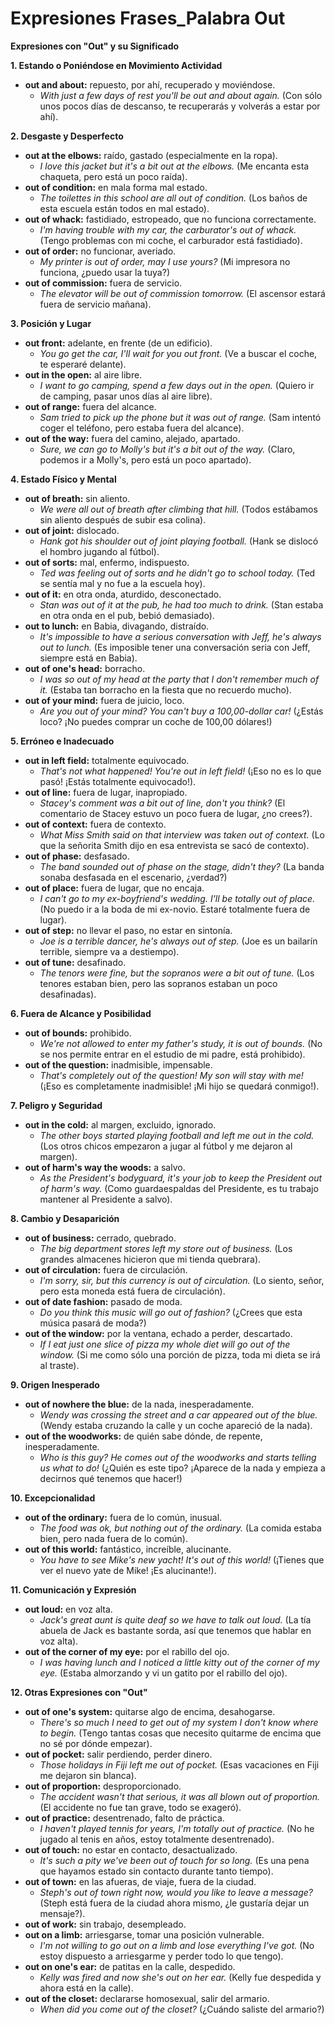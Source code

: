 # Expresiones Frases_Palabra Out

**Expresiones con "Out" y su Significado**

**1. Estando o Poniéndose en Movimiento Actividad**

*   **out and about:** repuesto, por ahí, recuperado y moviéndose.
    *   *With just a few days of rest you'll be out and about again.* (Con sólo unos pocos días de descanso, te recuperarás y volverás a estar por ahí).

**2. Desgaste y Desperfecto**

*   **out at the elbows:** raído, gastado (especialmente en la ropa).
    *   *I love this jacket but it's a bit out at the elbows.* (Me encanta esta chaqueta, pero está un poco raída).
*   **out of condition:** en mala forma mal estado.
    *   *The toilettes in this school are all out of condition.* (Los baños de esta escuela están todos en mal estado).
*   **out of whack:** fastidiado, estropeado, que no funciona correctamente.
    *   *I'm having trouble with my car, the carburator's out of whack.* (Tengo problemas con mi coche, el carburador está fastidiado).
*   **out of order:** no funcionar, averiado.
    *   *My printer is out of order, may I use yours?* (Mi impresora no funciona, ¿puedo usar la tuya?)
*   **out of commission:** fuera de servicio.
    *   *The elevator will be out of commission tomorrow.* (El ascensor estará fuera de servicio mañana).

**3. Posición y Lugar**

*   **out front:** adelante, en frente (de un edificio).
    *   *You go get the car, I'll wait for you out front.* (Ve a buscar el coche, te esperaré delante).
*   **out in the open:** al aire libre.
    *   *I want to go camping, spend a few days out in the open.* (Quiero ir de camping, pasar unos días al aire libre).
*   **out of range:** fuera del alcance.
    *   *Sam tried to pick up the phone but it was out of range.* (Sam intentó coger el teléfono, pero estaba fuera del alcance).
*   **out of the way:** fuera del camino, alejado, apartado.
    *   *Sure, we can go to Molly's but it's a bit out of the way.* (Claro, podemos ir a Molly's, pero está un poco apartado).

**4. Estado Físico y Mental**

*   **out of breath:** sin aliento.
    *   *We were all out of breath after climbing that hill.* (Todos estábamos sin aliento después de subir esa colina).
*   **out of joint:** dislocado.
    *   *Hank got his shoulder out of joint playing football.* (Hank se dislocó el hombro jugando al fútbol).
*   **out of sorts:** mal, enfermo, indispuesto.
    *   *Ted was feeling out of sorts and he didn't go to school today.* (Ted se sentía mal y no fue a la escuela hoy).
*   **out of it:** en otra onda, aturdido, desconectado.
    *   *Stan was out of it at the pub, he had too much to drink.* (Stan estaba en otra onda en el pub, bebió demasiado).
*   **out to lunch:** en Babia, divagando, distraído.
    *   *It's impossible to have a serious conversation with Jeff, he's always out to lunch.* (Es imposible tener una conversación seria con Jeff, siempre está en Babia).
*   **out of one's head:** borracho.
    *   *I was so out of my head at the party that I don't remember much of it.* (Estaba tan borracho en la fiesta que no recuerdo mucho).
*   **out of your mind:** fuera de juicio, loco.
    *   *Are you out of your mind? You can't buy a 100,00-dollar car!* (¿Estás loco? ¡No puedes comprar un coche de 100,00 dólares!)

**5. Erróneo e Inadecuado**

*   **out in left field:** totalmente equivocado.
    *   *That's not what happened! You're out in left field!* (¡Eso no es lo que pasó! ¡Estás totalmente equivocado!).
*   **out of line:** fuera de lugar, inapropiado.
    *   *Stacey's comment was a bit out of line, don't you think?* (El comentario de Stacey estuvo un poco fuera de lugar, ¿no crees?).
*   **out of context:** fuera de contexto.
    *   *What Miss Smith said on that interview was taken out of context.* (Lo que la señorita Smith dijo en esa entrevista se sacó de contexto).
*   **out of phase:** desfasado.
    *   *The band sounded out of phase on the stage, didn't they?* (La banda sonaba desfasada en el escenario, ¿verdad?)
*   **out of place:** fuera de lugar, que no encaja.
    *   *I can't go to my ex-boyfriend's wedding. I'll be totally out of place.* (No puedo ir a la boda de mi ex-novio. Estaré totalmente fuera de lugar).
*   **out of step:** no llevar el paso, no estar en sintonía.
    *   *Joe is a terrible dancer, he's always out of step.* (Joe es un bailarín terrible, siempre va a destiempo).
*   **out of tune:** desafinado.
    *   *The tenors were fine, but the sopranos were a bit out of tune.* (Los tenores estaban bien, pero las sopranos estaban un poco desafinadas).

**6. Fuera de Alcance y Posibilidad**

*   **out of bounds:** prohibido.
    *   *We're not allowed to enter my father's study, it is out of bounds.* (No se nos permite entrar en el estudio de mi padre, está prohibido).
*   **out of the question:** inadmisible, impensable.
    *   *That's completely out of the question! My son will stay with me!* (¡Eso es completamente inadmisible! ¡Mi hijo se quedará conmigo!).

**7.  Peligro y Seguridad**

*   **out in the cold:** al margen, excluido, ignorado.
    *   *The other boys started playing football and left me out in the cold.* (Los otros chicos empezaron a jugar al fútbol y me dejaron al margen).
*   **out of harm's way the woods:** a salvo.
    *   *As the President's bodyguard, it's your job to keep the President out of harm's way.* (Como guardaespaldas del Presidente, es tu trabajo mantener al Presidente a salvo).

**8. Cambio y Desaparición**

*   **out of business:** cerrado, quebrado.
    *   *The big department stores left my store out of business.* (Los grandes almacenes hicieron que mi tienda quebrara).
*   **out of circulation:** fuera de circulación.
    *   *I'm sorry, sir, but this currency is out of circulation.* (Lo siento, señor, pero esta moneda está fuera de circulación).
*   **out of date fashion:** pasado de moda.
    *   *Do you think this music will go out of fashion?* (¿Crees que esta música pasará de moda?)
*   **out of the window:** por la ventana, echado a perder, descartado.
    *   *If I eat just one slice of pizza my whole diet will go out of the window.* (Si me como sólo una porción de pizza, toda mi dieta se irá al traste).

**9.  Origen Inesperado**

*   **out of nowhere the blue:** de la nada, inesperadamente.
    *   *Wendy was crossing the street and a car appeared out of the blue.* (Wendy estaba cruzando la calle y un coche apareció de la nada).
*   **out of the woodworks:** de quién sabe dónde, de repente, inesperadamente.
    *   *Who is this guy? He comes out of the woodworks and starts telling us what to do!* (¿Quién es este tipo? ¡Aparece de la nada y empieza a decirnos qué tenemos que hacer!)

**10.  Excepcionalidad**

*   **out of the ordinary:** fuera de lo común, inusual.
    *   *The food was ok, but nothing out of the ordinary.* (La comida estaba bien, pero nada fuera de lo común).
*   **out of this world:** fantástico, increíble, alucinante.
    *   *You have to see Mike's new yacht! It's out of this world!* (¡Tienes que ver el nuevo yate de Mike! ¡Es alucinante!).

**11. Comunicación y Expresión**

*   **out loud:** en voz alta.
    *   *Jack's great aunt is quite deaf so we have to talk out loud.* (La tía abuela de Jack es bastante sorda, así que tenemos que hablar en voz alta).
*   **out of the corner of my eye:** por el rabillo del ojo.
    *   *I was having lunch and I noticed a little kitty out of the corner of my eye.* (Estaba almorzando y vi un gatito por el rabillo del ojo).

**12.  Otras Expresiones con "Out"**

*   **out of one's system:** quitarse algo de encima, desahogarse.
    *   *There's so much I need to get out of my system I don't know where to begin.* (Tengo tantas cosas que necesito quitarme de encima que no sé por dónde empezar).
*   **out of pocket:** salir perdiendo, perder dinero.
    *   *Those holidays in Fiji left me out of pocket.* (Esas vacaciones en Fiji me dejaron sin blanca).
*   **out of proportion:** desproporcionado.
    *   *The accident wasn't that serious, it was all blown out of proportion.* (El accidente no fue tan grave, todo se exageró).
*   **out of practice:** desentrenado, falto de práctica.
    *   *I haven't played tennis for years, I'm totally out of practice.* (No he jugado al tenis en años, estoy totalmente desentrenado).
*   **out of touch:** no estar en contacto, desactualizado.
    *   *It's such a pity we've been out of touch for so long.* (Es una pena que hayamos estado sin contacto durante tanto tiempo).
*   **out of town:** en las afueras, de viaje, fuera de la ciudad.
    *   *Steph's out of town right now, would you like to leave a message?* (Steph está fuera de la ciudad ahora mismo, ¿le gustaría dejar un mensaje?).
*   **out of work:** sin trabajo, desempleado.
*   **out on a limb:** arriesgarse, tomar una posición vulnerable.
    *   *I'm not willing to go out on a limb and lose everything I've got.* (No estoy dispuesto a arriesgarme y perder todo lo que tengo).
*   **out on one's ear:** de patitas en la calle, despedido.
    *   *Kelly was fired and now she's out on her ear.* (Kelly fue despedida y ahora está en la calle).
*   **out of the closet:** declararse homosexual, salir del armario.
    * *When did you come out of the closet?* (¿Cuándo saliste del armario?)
